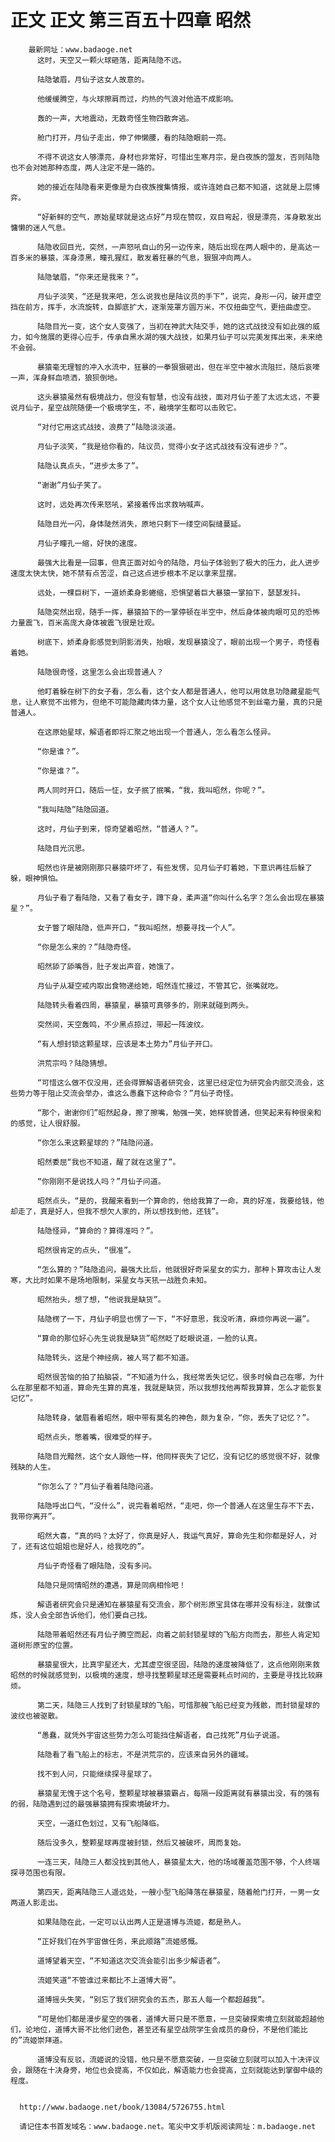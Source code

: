 # 正文 正文 第三百五十四章 昭然
        最新网址：www.badaoge.net
          这时，天空又一颗火球砸落，距离陆隐不远。
      
          陆隐皱眉，月仙子这女人故意的。
      
          他缓缓腾空，与火球擦肩而过，灼热的气浪对他造不成影响。
      
          轰的一声，大地震动，无数奇怪生物四散奔逃。
      
          舱门打开，月仙子走出，伸了伸懒腰，看的陆隐眼前一亮。
      
          不得不说这女人够漂亮，身材也非常好，可惜出生寒月宗，是白夜族的盟友，否则陆隐也不会对她那种态度，两人注定不是一路的。
      
          她的接近在陆隐看来更像是为白夜族搜集情报，或许连她自己都不知道，这就是上层博弈。
      
          “好新鲜的空气，原始星球就是这点好”月现在赞叹，双目弯起，很是漂亮，浑身散发出慵懒的迷人气息。
      
          陆隐收回目光，突然，一声怒吼自山的另一边传来，随后出现在两人眼中的，是高达一百多米的暴猿，浑身漆黑，瞳孔猩红，散发着狂暴的气息，狠狠冲向两人。
      
          陆隐皱眉，“你来还是我来？”。
      
          月仙子淡笑，“还是我来吧，怎么说我也是陆议员的手下”，说完，身形一闪，破开虚空挡在前方，挥手，水流旋转，自脚底扩大，逐渐笼罩方圆万米，不仅扭曲空气，更扭曲虚空。
      
          陆隐目光一变，这个女人变强了，当初在神武大陆交手，她的这式战技没有如此强的威力，如今施展的更得心应手，传承自黑水湖的强大战技，如果月仙子可以完美发挥出来，未来绝不会弱。
      
          暴猿毫无理智的冲入水流中，狂暴的一拳狠狠砸出，但在半空中被水流阻拦，随后哀嚎一声，浑身鲜血喷洒，狼狈倒地。
      
          这头暴猿虽然有极境战力，但没有智慧，也没有战技，面对月仙子差了太远太远，不要说月仙子，星空战院随便一个极境学生，不，融境学生都可以击败它。
      
          “对付它用这式战技，浪费了”陆隐淡淡道。
      
          月仙子淡笑，“我是给你看的，陆议员，觉得小女子这式战技有没有进步？”。
      
          陆隐认真点头，“进步太多了”。
      
          “谢谢”月仙子笑了。
      
          这时，远处再次传来怒吼，紧接着传出求救呐喊声。
      
          陆隐目光一闪，身体陡然消失，原地只剩下一缕空间裂缝蔓延。
      
          月仙子瞳孔一缩，好快的速度。
      
          最强大比看是一回事，但真正面对如今的陆隐，月仙子体验到了极大的压力，此人进步速度太快太快，她不禁有点苦涩，自己这点进步根本不足以拿来显摆。
      
          远处，一棵巨树下，一道娇柔身影蜷缩，恐惧望着巨大暴猿一掌拍下，瑟瑟发抖。
      
          陆隐突然出现，随手一挥，暴猿拍下的一掌停顿在半空中，然后身体被肉眼可见的恐怖力量震飞，百米高庞大身体被震飞很是壮观。
      
          树底下，娇柔身影感觉到阴影消失，抬眼，发现暴猿没了，眼前出现一个男子，奇怪看着她。
      
          陆隐很奇怪，这里怎么会出现普通人？
      
          他盯着躲在树下的女子看，怎么看，这个女人都是普通人，他可以用敛息功隐藏星能气息，让人察觉不出修为，但绝不可能隐藏肉体力量，这个女人让他感觉不到丝毫力量，真的只是普通人。
      
          在这原始星球，解语者即将汇聚之地出现一个普通人，怎么看怎么怪异。
      
          “你是谁？”。
      
          “你是谁？”。
      
          两人同时开口，随后一怔，女子抿了抿嘴，“我，我叫昭然，你呢？”。
      
          “我叫陆隐”陆隐回道。
      
          这时，月仙子到来，惊奇望着昭然，“普通人？”。
      
          陆隐目光沉思。
      
          昭然也许是被刚刚那只暴猿吓坏了，有些发愣，见月仙子盯着她，下意识再往后躲了躲，眼神惧怕。
      
          月仙子看了看陆隐，又看了看女子，蹲下身，柔声道“你叫什么名字？怎么会出现在暴猿星？”。
      
          女子瞥了眼陆隐，低声开口，“我叫昭然，想要寻找一个人”。
      
          “你是怎么来的？”陆隐奇怪。
      
          昭然舔了舔嘴唇，肚子发出声音，她饿了。
      
          月仙子从凝空戒内取出食物递给她，昭然连忙接过，不管其它，张嘴就吃。
      
          陆隐转头看着四周，暴猿星，暴猿可真够多的，刚来就碰到两头。
      
          突然间，天空轰鸣，不少黑点掠过，带起一阵波纹。
      
          “有人想封锁这颗星球，应该是本土势力”月仙子开口。
      
          洪荒宗吗？陆隐猜想。
      
          “可惜这么做不仅没用，还会得罪解语者研究会，这里已经定位为研究会内部交流会，这些势力等于阻止交流会举办，谁这么愚蠢下这种命令？”月仙子奇怪。
      
          “那个，谢谢你们”昭然起身，擦了擦嘴，勉强一笑，她样貌普通，但笑起来有种很亲和的感觉，让人很舒服。
      
          “你怎么来这颗星球的？”陆隐问道。
      
          昭然委屈“我也不知道，醒了就在这里了”。
      
          “你刚刚不是说找人吗？”月仙子问道。
      
          昭然点头，“是的，我醒来看到一个算命的，他给我算了一命，真的好准，我要给钱，他却走了，真是好人，但我不想欠人家的，所以想找到他，还钱”。
      
          陆隐怪异，“算命的？算得准吗？”。
      
          昭然很肯定的点头，“很准”。
      
          “怎么算的？”陆隐追问，最强大比后，他就很好奇采星女的实力，那种卜算攻击让人发寒，大比时如果不是场地限制，采星女与天犼一战胜负未知。
      
          昭然抬头，想了想，“他说我是缺货”。
      
          陆隐楞了一下，月仙子明显也愣了一下，“不好意思，我没听清，麻烦你再说一遍”。
      
          “算命的那位好心先生说我是缺货”昭然眨了眨眼说道，一脸的认真。
      
          陆隐转头，这是个神经病，被人骂了都不知道。
      
          昭然很苦恼的拍了拍脑袋，“不知道为什么，我经常丢失记忆，很多时候自己在哪，为什么在那里都不知道，算命先生算的真准，我就是缺货，所以我想找他再帮我算算，怎么才能恢复记忆”。
      
          陆隐转身，皱眉看着昭然，眼中带有莫名的神色，颇为复杂，“你，丢失了记忆？”。
      
          昭然点头，憋着嘴，很难受的样子。
      
          陆隐目光黯然，这个女人跟他一样，他同样丧失了记忆，没有记忆的感觉很不好，就像残缺的人生。
      
          “你怎么了？”月仙子看着陆隐问道。
      
          陆隐呼出口气，“没什么”，说完看着昭然，“走吧，你一个普通人在这里生存不下去，我带你离开”。
      
          昭然大喜，“真的吗？太好了，你真是好人，我运气真好，算命先生和你都是好人，对了，还有这位姐姐也是好人，给我吃的”。
      
          月仙子奇怪看了眼陆隐，没有多问。
      
          陆隐只是同情昭然的遭遇，算是同病相怜吧！
      
          解语者研究会只是通知在暴猿星有交流会，那个树形原宝具体在哪并没有标注，就像试炼，没人会全部告诉他们，他们要自己找。
      
          陆隐带着昭然还有月仙子腾空而起，向着之前封锁星球的飞船方向而去，那些人肯定知道树形原宝的位置。
      
          暴猿星很大，比真宇星还大，尤其虚空很坚固，陆隐的速度被降低了，这点他刚刚来救昭然的时候就感觉到，以极境的速度，想寻找整颗星球还是需要耗点时间的，主要是寻找比较麻烦。
      
          第二天，陆隐三人找到了封锁星球的飞船，可惜那艘飞船已经变为残骸，而封锁星球的波纹也被驱散。
      
          “愚蠢，就凭外宇宙这些势力怎么可能挡住解语者，自己找死”月仙子说道。
      
          陆隐看了看飞船上的标志，不是洪荒宗的，应该来自另外的疆域。
      
          找不到人问，只能继续探寻星球了。
      
          暴猿星无愧于这个名号，整颗星球被暴猿霸占，每隔一段距离就有暴猿出没，有的强有的弱，陆隐遇到过的最强暴猿拥有探索境破坏力。
      
          天空，一道红色划过，又有飞船降临。
      
          随后没多久，整颗星球再度被封锁，然后又被破坏，周而复始。
      
          一连三天，陆隐三人都没找到其他人，暴猿星太大，他的场域覆盖范围不够，个人终端探寻范围也有限。
      
          第四天，距离陆隐三人遥远处，一艘小型飞船降落在暴猿星，随着舱门打开，一男一女两道人影走出。
      
          如果陆隐在此，一定可以认出两人正是道博与流姬，都是熟人。
      
          “正好我们在外宇宙做任务，来此顺路”流姬感慨。
      
          道博望着天空，“不知道这次交流会能引出多少解语者”。
      
          流姬笑道“不管谁过来都比不上道博大哥”。
      
          道博摇头失笑，“别忘了我们研究会的五杰，那五人每一个都超越我”。
      
          “可是他们都是漫步星空的强者，道博大哥只是不愿意，一旦突破探索境立刻就能超越他们，论地位，道博大哥不比他们逊色，甚至还有星空战院学生会成员的身份，不是他们能比的”流姬崇拜道。
      
          道博没有反驳，流姬说的没错，他只是不愿意突破，一旦突破立刻就可以加入十决评议会，跟随在十决身旁，地位也会提高，不仅如此，解语能力也会提高，立刻就能达到掌御中级的程度。
      
      
      http://www.badaoge.net/book/13084/5726755.html
      
      请记住本书首发域名：www.badaoge.net。笔尖中文手机版阅读网址：m.badaoge.net